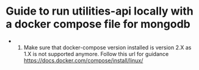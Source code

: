 # Guide to run utilities-api locally with a docker compose file for mongodb
- 1. Make sure that docker-compose version installed is version 2.X as 1.X is not supported anymore. Follow this url for guidance https://docs.docker.com/compose/install/linux/